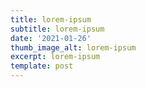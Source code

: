 ```yaml
---
title: lorem-ipsum
subtitle: lorem-ipsum
date: '2021-01-26'
thumb_image_alt: lorem-ipsum
excerpt: lorem-ipsum
template: post
---
```

